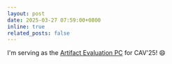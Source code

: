 ```yaml
---
layout: post
date: 2025-03-27 07:59:00+0800
inline: true
related_posts: false
---
```

I'm serving as the [Artifact Evaluation PC](https://cav2025ae.hotcrp.com/users/pc) for CAV'25!
:smile:
